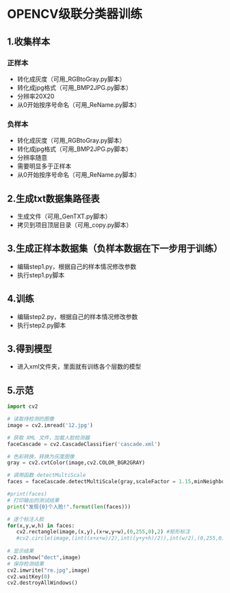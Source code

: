 # OPENCV级联分类器训练

## 1.收集样本

### 正样本
  - 转化成灰度（可用_RGBtoGray.py脚本）
  - 转化成jpg格式（可用_BMP2JPG.py脚本）
  - 分辨率20X20
  - 从0开始按序号命名（可用_ReName.py脚本）
### 负样本
  - 转化成灰度（可用_RGBtoGray.py脚本）
  - 转化成jpg格式（可用_BMP2JPG.py脚本）
  - 分辨率随意
  - 需要明显多于正样本
  - 从0开始按序号命名（可用_ReName.py脚本）

## 2.生成txt数据集路径表

  - 生成文件（可用_GenTXT.py脚本）
  - 拷贝到项目顶层目录（可用_copy.py脚本）

## 3.生成正样本数据集（负样本数据在下一步用于训练）
  - 编辑step1.py，根据自己的样本情况修改参数
  - 执行step1.py脚本

## 4.训练
  - 编辑step2.py，根据自己的样本情况修改参数
  - 执行step2.py脚本

## 3.得到模型
  - 进入xml文件夹，里面就有训练各个层数的模型

## 5.示范

 ```python
import cv2

# 读取待检测的图像
image = cv2.imread('12.jpg')

# 获取 XML 文件，加载人脸检测器
faceCascade = cv2.CascadeClassifier('cascade.xml')

# 色彩转换，转换为灰度图像
gray = cv2.cvtColor(image,cv2.COLOR_BGR2GRAY)

# 调用函数 detectMultiScale
faces = faceCascade.detectMultiScale(gray,scaleFactor = 1.15,minNeighbors = 5,minSize = (5,5))

#print(faces)
# 打印输出的测试结果
print("发现{0}个人脸!".format(len(faces)))

# 逐个标注人脸
for(x,y,w,h) in faces:
    cv2.rectangle(image,(x,y),(x+w,y+w),(0,255,0),2) #矩形标注
    #cv2.circle(image,(int((x+x+w)/2),int((y+y+h)/2)),int(w/2),(0,255,0),2)
    
# 显示结果
cv2.imshow("dect",image)
# 保存检测结果
cv2.imwrite("re.jpg",image)
cv2.waitKey(0)
cv2.destroyAllWindows()

 ```
